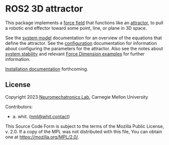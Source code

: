 <!-- License

Copyright 2023 Neuromechatronics Lab, Carnegie Mellon University (a.whit)

Created by: a. whit. (nml@whit.contact)

This Source Code Form is subject to the terms of the Mozilla Public
License, v. 2.0. If a copy of the MPL was not distributed with this
file, You can obtain one at https://mozilla.org/MPL/2.0/.
-->

# ROS2 3D attractor

This package implements a [force field] that functions like an [attractor], to 
pull a robotic end effector toward some point, line, or plane in 3D space.

See the [system model](doc/markdown/spring_damper.md) documentation for an 
overview of the equations that define the attractor. See the 
[configuration](doc/markdown/configuration.md) documentation for information 
about configuring the parameters for the attractor. Also see the notes about 
[system stability](doc/markdown/stability.md) and relevant 
[Force Dimension examples](doc/markdown/force_dimension.md) for further 
information.

[Installation documentation](doc/markdown/installation.md) forthcoming.

## License

Copyright 2023 [Neuromechatronics Lab], Carnegie Mellon University

Contributors: 
* a. whit. (nml@whit.contact)

This Source Code Form is subject to the terms of the Mozilla Public
License, v. 2.0. If a copy of the MPL was not distributed with this
file, You can obtain one at https://mozilla.org/MPL/2.0/.


<!---------------------------------------------------------------------
   References
---------------------------------------------------------------------->

[Neuromechatronics Lab]: https://www.meche.engineering.cmu.edu/faculty/neuromechatronics-lab.html

[attractor]: https://en.wikipedia.org/wiki/Attractor

[force field]: https://en.wikipedia.org/wiki/Force_field_(physics)

